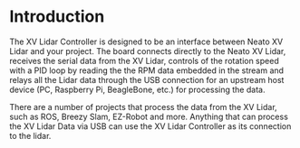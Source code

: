 # Introduction

The XV Lidar Controller is designed to be an interface between Neato XV Lidar and your project. The board connects directly to the Neato XV Lidar, receives the serial data from the XV Lidar, controls of the rotation speed with a PID loop by reading the the RPM data embedded in the stream and relays all the Lidar data through the USB connection for an upstream host device \(PC, Raspberry Pi, BeagleBone, etc.\) for processing the data.

There are a number of projects that process the data from the XV Lidar, such as ROS, Breezy Slam, EZ-Robot and more. Anything that can process the XV Lidar Data via USB can use the XV Lidar Controller as its connection to the lidar.


